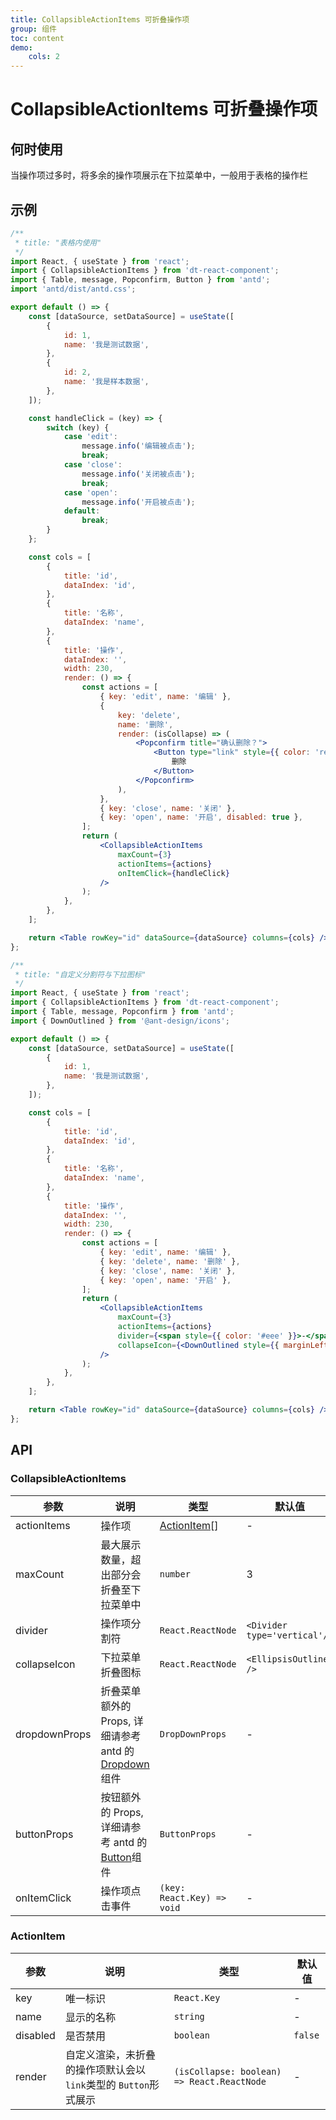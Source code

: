 ```yaml
---
title: CollapsibleActionItems 可折叠操作项
group: 组件
toc: content
demo:
    cols: 2
---
```


# CollapsibleActionItems 可折叠操作项

## 何时使用

当操作项过多时，将多余的操作项展示在下拉菜单中，一般用于表格的操作栏

## 示例

```jsx
/**
 * title: "表格内使用"
 */
import React, { useState } from 'react';
import { CollapsibleActionItems } from 'dt-react-component';
import { Table, message, Popconfirm, Button } from 'antd';
import 'antd/dist/antd.css';

export default () => {
    const [dataSource, setDataSource] = useState([
        {
            id: 1,
            name: '我是测试数据',
        },
        {
            id: 2,
            name: '我是样本数据',
        },
    ]);

    const handleClick = (key) => {
        switch (key) {
            case 'edit':
                message.info('编辑被点击');
                break;
            case 'close':
                message.info('关闭被点击');
                break;
            case 'open':
                message.info('开启被点击');
            default:
                break;
        }
    };

    const cols = [
        {
            title: 'id',
            dataIndex: 'id',
        },
        {
            title: '名称',
            dataIndex: 'name',
        },
        {
            title: '操作',
            dataIndex: '',
            width: 230,
            render: () => {
                const actions = [
                    { key: 'edit', name: '编辑' },
                    {
                        key: 'delete',
                        name: '删除',
                        render: (isCollapse) => (
                            <Popconfirm title="确认删除？">
                                <Button type="link" style={{ color: 'red' }}>
                                    删除
                                </Button>
                            </Popconfirm>
                        ),
                    },
                    { key: 'close', name: '关闭' },
                    { key: 'open', name: '开启', disabled: true },
                ];
                return (
                    <CollapsibleActionItems
                        maxCount={3}
                        actionItems={actions}
                        onItemClick={handleClick}
                    />
                );
            },
        },
    ];

    return <Table rowKey="id" dataSource={dataSource} columns={cols} />;
};
```

```jsx
/**
 * title: "自定义分割符与下拉图标"
 */
import React, { useState } from 'react';
import { CollapsibleActionItems } from 'dt-react-component';
import { Table, message, Popconfirm } from 'antd';
import { DownOutlined } from '@ant-design/icons';

export default () => {
    const [dataSource, setDataSource] = useState([
        {
            id: 1,
            name: '我是测试数据',
        },
    ]);

    const cols = [
        {
            title: 'id',
            dataIndex: 'id',
        },
        {
            title: '名称',
            dataIndex: 'name',
        },
        {
            title: '操作',
            dataIndex: '',
            width: 230,
            render: () => {
                const actions = [
                    { key: 'edit', name: '编辑' },
                    { key: 'delete', name: '删除' },
                    { key: 'close', name: '关闭' },
                    { key: 'open', name: '开启' },
                ];
                return (
                    <CollapsibleActionItems
                        maxCount={3}
                        actionItems={actions}
                        divider={<span style={{ color: '#eee' }}>-</span>}
                        collapseIcon={<DownOutlined style={{ marginLeft: 16 }} />}
                    />
                );
            },
        },
    ];

    return <Table rowKey="id" dataSource={dataSource} columns={cols} />;
};
```

## API

### CollapsibleActionItems

| 参数          | 说明                                                                                                  | 类型                        | 默认值                       |
| ------------- | ----------------------------------------------------------------------------------------------------- | --------------------------- | ---------------------------- |
| actionItems   | 操作项                                                                                                | [ActionItem](#actionitem)[] | -                            |
| maxCount      | 最大展示数量，超出部分会折叠至下拉菜单中                                                              | `number`                    | 3                            |
| divider       | 操作项分割符                                                                                          | `React.ReactNode`           | `<Divider type='vertical'/>` |
| collapseIcon  | 下拉菜单折叠图标                                                                                      | `React.ReactNode`           | `<EllipsisOutlined />`       |
| dropdownProps | 折叠菜单额外的 Props, 详细请参考 antd 的[Dropdown](https://ant.design/components/dropdown-cn#api)组件 | `DropDownProps`             | -                            |
| buttonProps   | 按钮额外的 Props, 详细请参考 antd 的[Button](https://ant.design/components/button-cn#api)组件         | `ButtonProps`               | -                            |
| onItemClick   | 操作项点击事件                                                                                        | `(key: React.Key) => void`  | -                            |

### ActionItem

| 参数     | 说明                                                            | 类型                                       | 默认值  |
| -------- | --------------------------------------------------------------- | ------------------------------------------ | ------- |
| key      | 唯一标识                                                        | `React.Key`                                | -       |
| name     | 显示的名称                                                      | `string`                                   | -       |
| disabled | 是否禁用                                                        | `boolean`                                  | `false` |
| render   | 自定义渲染，未折叠的操作项默认会以`link`类型的 `Button`形式展示 | `(isCollapse: boolean) => React.ReactNode` | -       |
